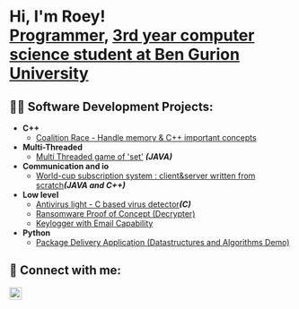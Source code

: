 <h1>Hi, I'm Roey! <br/><a href="https://github.com/rroey128">Programmer</a>, <a href="https://www.linkedin.com/in/roeytordgeman/">3rd year computer science student at Ben Gurion University</a>

<h2>👨‍💻 Software Development Projects:</h2>

- <b>C++</b>
  - [Coalition Race - Handle memory & C++ important concepts](https://github.com/rroey128/Coalition-Race)
- <b>Multi-Threaded</b>
  - [Multi Threaded game of 'set'](https://github.com/rroey128/Multi-Threaded-set-game) <b><i>(JAVA)</b></i>
- <b>Communication and io</b>
  - [World-cup subscription system : client&server written from scratch](https://github.com/rroey128/World-Cup-subscription-system/tree/main)<b><i>(JAVA and C++)</b></i>
- <b>Low level</b>
  - [Antivirus light - C based virus detector](https://github.com/rroey128/Antivirus-light---virus-detector)<b><i>(C)</b></i>
  - [Ransomware Proof of Concept (Decrypter)](https://github.com/joshmadakor1/DecrypterPOC)
  - [Keylogger with Email Capability](https://github.com/joshmadakor1/Key-Logger-With-Email)
- <b>Python</b>
  - [Package Delivery Application (Datastructures and Algorithms Demo)](https://github.com/joshmadakor1/Package-Delivery-Pathfinding-Algorithm)

<h2> 🤳 Connect with me:</h2>

[<img align="left" alt="Roey | LinkedIn" width="22px" src="https://upload.wikimedia.org/wikipedia/commons/c/ca/LinkedIn_logo_initials.png" />][linkedin]


[linkedin]: https://linkedin.com/in/roeytordgeman

